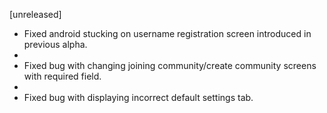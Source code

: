 [unreleased]

* Fixed android stucking on username registration screen introduced in previous alpha.
* 
* Fixed bug with changing joining community/create community screens with required field.
* 
* Fixed bug with displaying incorrect default settings tab.